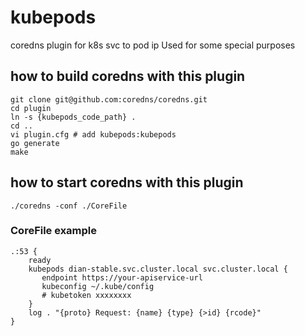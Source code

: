 # kubepods
coredns plugin for k8s svc to pod ip
Used for some special purposes
## how to build coredns with this plugin
```
git clone git@github.com:coredns/coredns.git
cd plugin
ln -s {kubepods_code_path} .
cd ..
vi plugin.cfg # add kubepods:kubepods
go generate
make
```

## how to start coredns with this plugin
```
./coredns -conf ./CoreFile
```

### CoreFile example
```
.:53 {
    ready
    kubepods dian-stable.svc.cluster.local svc.cluster.local {
       endpoint https://your-apiservice-url
       kubeconfig ~/.kube/config
       # kubetoken xxxxxxxx
    }
    log . "{proto} Request: {name} {type} {>id} {rcode}"
}
```
